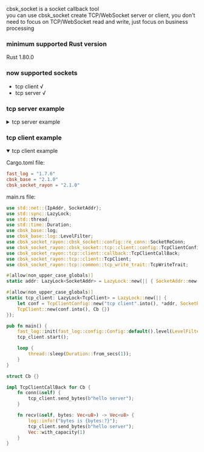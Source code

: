 cbsk_socket is a socket callback tool  
you can use cbsk_socket create TCP/WebSocket server or client, you don't need to focus on TCP/WebSocket read and write,
just focus on business processing

### minimum supported Rust version

Rust 1.80.0

### now supported sockets

* tcp client √
* tcp server √

### tcp server example

<details>
<summary>tcp server example</summary>

Cargo.toml file:

```toml
fast_log = "1.7.6"
cbsk_base = "2.1.0"
cbsk_socket_rayon = { version = "2.1.0", default-features = false, features = ["tcp_server"] }
```

main.rs file:

```rust
use std::net::{IpAddr, SocketAddr};
use std::sync::Arc;
use std::thread;
use std::time::Duration;
use cbsk_base::log;
use cbsk_base::log::LevelFilter;
use cbsk_socket_rayon::cbsk_socket::tcp::server::config::TcpServerConfig;
use cbsk_socket_rayon::tcp::common::tcp_write_trait::TcpWriteTrait;
use cbsk_socket_rayon::tcp::server::callback::TcpServerCallBack;
use cbsk_socket_rayon::tcp::server::client::TcpServerClient;
use cbsk_socket_rayon::tcp::server::TcpServer;

pub fn main() {
    fast_log::init(fast_log::config::Config::default().level(LevelFilter::Info).console()).unwrap();
    let addr = SocketAddr::new(IpAddr::from([127, 0, 0, 1]), 8080);
    let conf = TcpServerConfig::new("".into(), addr, false);
    let tcp_server = TcpServer::new(conf.into(), Cb {});
    tcp_server.start();

    loop {
        thread::sleep(Duration::from_secs(1));
    }
}

struct Cb {}

impl TcpServerCallBack for Cb {
    fn recv(&self, bytes: Vec<u8>, client: Arc<TcpServerClient>) -> Vec<u8> {
        log::info!("recv is {bytes:?}");
        client.send_bytes(b"hello client");
        Vec::with_capacity(1)
    }
}
```

</details>

### tcp client example

<details open>
<summary>tcp client example</summary>

Cargo.toml file:

```toml
fast_log = "1.7.6"
cbsk_base = "2.1.0"
cbsk_socket_rayon = "2.1.0" 
```

main.rs file:

```rust
use std::net::{IpAddr, SocketAddr};
use std::sync::LazyLock;
use std::thread;
use std::time::Duration;
use cbsk_base::log;
use cbsk_base::log::LevelFilter;
use cbsk_socket_rayon::cbsk_socket::config::re_conn::SocketReConn;
use cbsk_socket_rayon::cbsk_socket::tcp::client::config::TcpClientConfig;
use cbsk_socket_rayon::tcp::client::callback::TcpClientCallBack;
use cbsk_socket_rayon::tcp::client::TcpClient;
use cbsk_socket_rayon::tcp::common::tcp_write_trait::TcpWriteTrait;

#[allow(non_upper_case_globals)]
static addr: LazyLock<SocketAddr> = LazyLock::new(|| { SocketAddr::new(IpAddr::from([127, 0, 0, 1]), 8080) });

#[allow(non_upper_case_globals)]
static tcp_client: LazyLock<TcpClient> = LazyLock::new(|| {
    let conf = TcpClientConfig::new("tcp client".into(), *addr, SocketReConn::enable(Duration::from_secs(3)));
    TcpClient::new(conf.into(), Cb {})
});

pub fn main() {
    fast_log::init(fast_log::config::Config::default().level(LevelFilter::Info).console()).unwrap();
    tcp_client.start();

    loop {
        thread::sleep(Duration::from_secs(1));
    }
}

struct Cb {}

impl TcpClientCallBack for Cb {
    fn conn(&self) {
        tcp_client.send_bytes(b"hello server");
    }

    fn recv(&self, bytes: Vec<u8>) -> Vec<u8> {
        log::info!("bytes is {bytes:?}");
        tcp_client.send_bytes(b"hello server");
        Vec::with_capacity(1)
    }
}
```

</details>

